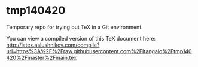 tmp140420
=========

Temporary repo for trying out TeX in a Git environment.

You can view a compiled version of this TeX document here:
http://latex.aslushnikov.com/compile?url=https%3A%2F%2Fraw.githubusercontent.com%2FItangalo%2Ftmp140420%2Fmaster%2Fmain.tex
